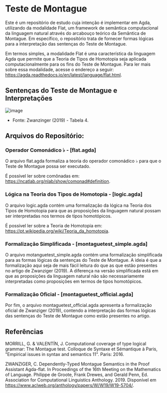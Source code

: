 # Teste de Montague

Este é um repositório de estudo cuja intenção é implementar em Agda, utilizando da modalidade Flat, um framework de semântica computacional da linguagem natural através do arcabouço teórico da Semântica de Montague. Em específico, o repositório trata de fornecer formas lógicas para a interpretação das sentenças do Teste de Montague.

Em termos simples, a modalidade Flat é uma característica da linguagem Agda que permite que a Teoria de Tipos de Homotopia seja aplicada computacionalmente para os fins do Teste de Montague. Para ler mais sobre essa modalidade, acesse o endereço a seguir: <https://agda.readthedocs.io/en/latest/language/flat.html>.

## Sentenças do Teste de Montague e Interpretações

![image](https://github.com/Lisanju/Montague-Test/assets/106002045/8812cd3d-fe33-4c57-b6ee-d40959d6262f)
- Fonte: Zwanzinger (2019) - Tabela 4.

## Arquivos do Repositório:

### Operador Comonádico ♭ - [flat.agda]

O arquivo flat.agda formaliza a teoria do operador comonádico ♭ para que o Teste de Montague possa ser executado.

É possível ler sobre comônadas em: <https://ncatlab.org/nlab/show/comonad#definition>.

### Lógica na Teoria dos Tipos de Homotopia - [logic.agda]

O arquivo logic.agda contém uma formalização da lógica na Teoria dos Tipos de Homotopia para que as proposições da linguagem natural possam ser interpretadas nos termos de tipos homotópicos.

É possível ler sobre a Teoria de Homotopia em: <https://pt.wikipedia.org/wiki/Teoria_da_homotopia>.

### Formalização Simplificada - [montaguetest_simple.agda]

O arquivo motanguetest_simple.agda contém uma formalização simplificada para as formas lógicas da sentenças do Teste de Montague. A ideia é que a formalização aqui seja de mais fácil leitura do que as que estão presentes no artigo de Zwanziger (2019). A diferença na versão simplificada está em que as proposições da linguagem natural não são necessariamente interpretadas como proposições em termos de tipos homotópicos.

### Formalização Oficial - [montaguetest_official.agda]

Por fim, o arquivo montaguetest_official.agda apresenta a formalização oficial de Zwanziger (2019), contendo a interpretação das formas lógicas das sentenças do Teste de Montague como estão presentes no artigo.

## Referências

MORRILL, G. & VALENTÍN, J. Computational coverage of type logical grammar: The Montague test. Colloque de Syntaxe et Sémantique à Paris, "Empirical issues in syntax and semantics 11". Paris: 2016.

ZWANZIGER, C. Dependently-Typed Montague Semantics in the Proof Assistant Agda-flat. In Proceedings of the 16th Meeting on the Mathematics of Language. Philippe de Groote, Frank Drewes, and Gerald Penn, Ed. Association for Computational Linguistics Anthology. 2019. Disponível em <https://www.aclweb.org/anthology/papers/W/W19/W19-5704/>.
